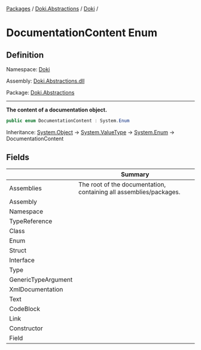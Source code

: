 [Packages](../../README.md) / [Doki.Abstractions](../README.md) / [Doki](README.md) / 

# DocumentationContent Enum

## Definition

Namespace: [Doki](README.md)

Assembly: [Doki.Abstractions.dll](../README.md)

Package: [Doki.Abstractions](https://www.nuget.org/packages/Doki.Abstractions)

---

**The content of a documentation object.**

```csharp
public enum DocumentationContent : System.Enum
```

Inheritance: [System.Object](https://learn.microsoft.com/en-us/dotnet/api/System.Object) → [System.ValueType](https://learn.microsoft.com/en-us/dotnet/api/System.ValueType) → [System.Enum](https://learn.microsoft.com/en-us/dotnet/api/System.Enum) → DocumentationContent

## Fields

|   |Summary|
|---|---|
|Assemblies|The root of the documentation, containing all assemblies/packages.|
|Assembly||
|Namespace||
|TypeReference||
|Class||
|Enum||
|Struct||
|Interface||
|Type||
|GenericTypeArgument||
|XmlDocumentation||
|Text||
|CodeBlock||
|Link||
|Constructor||
|Field||


